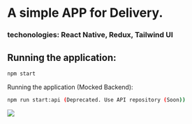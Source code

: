 # A simple APP for Delivery.
### techonologies: React Native, Redux, Tailwind UI 

## Running the application:

```sh
npm start
```

Running the application (Mocked Backend):
```sh
npm run start:api (Deprecated. Use API repository (Soon))
```

<img src="record.gif" />
